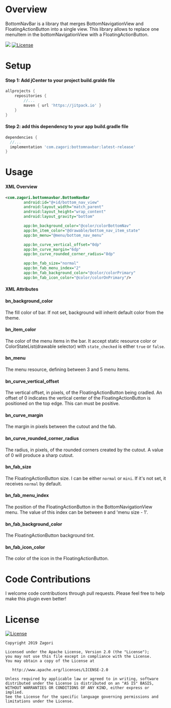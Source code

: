 # Overview
BottomNavBar is a library that merges BottomNavigationView and FloatingActionButton into a single view. This library allows to replace one menuItem in the bottomNavigationView with a FloatingActionButton.

<a href="https://bintray.com/zagori/maven/com.zagori:bottomnavbar/1.0.0/link"><img src="https://api.bintray.com/packages/zagori/maven/com.zagori:bottomnavbar/images/download.svg?version=1.0.0"/></a>
[![License](https://img.shields.io/badge/License-Apache%202.0-blue.svg)](https://opensource.org/licenses/Apache-2.0)


# Setup
#### Step 1: Add jCenter to your project build.gralde file
```gradle
allprojects {
	repositories {
		//...
		maven { url 'https://jitpack.io' }
	}
}
```
#### Step 2: add this dependency to your app build.gradle file
```gradle
dependencies {
  //...
  implementation 'com.zagori:bottomnavbar:latest-release'
}
```
# Usage
#### XML Overview
```XML
<com.zagori.bottomnavbar.BottomNavBar
        android:id="@+id/bottom_nav_view"
        android:layout_width="match_parent"
        android:layout_height="wrap_content"
        android:layout_gravity="bottom"

        app:bn_background_color="@color/colorBottomNav"
        app:bn_item_color="@drawable/bottom_nav_item_state"
        app:bn_menu="@menu/bottom_nav_menu"

        app:bn_curve_vertical_offset="0dp"
        app:bn_curve_margin="6dp"
        app:bn_curve_rounded_corner_radius="8dp"

        app:bn_fab_size="normal"
        app:bn_fab_menu_index="2"
        app:bn_fab_background_color="@color/colorPrimary"
        app:bn_fab_icon_color="@color/colorOnPrimary"/>
```

#### XML Attributes
#### bn_background_color
The fill color of bar. If not set, background will inherit default color from the theme.

#### bn_item_color
The color of the menu items in the bar. It accept static resource color or ColorStateList(drawable selector) with `state_checked` is either `true` or `false`.

#### bn_menu
The menu resource, defining between 3 and 5 menu items.

#### bn_curve_vertical_offset
The vertical offset, in pixels, of the FloatingActionButton being cradled. An offset of 0 indicates the vertical center of the FloatingActionButton is positioned on the top edge. This can must be positive.

#### bn_curve_margin
The margin in pixels between the cutout and the fab.

#### bn_curve_rounded_corner_radius
The radius, in pixels, of the rounded corners created by the cutout. A value of 0 will produce a sharp cutout.

#### bn_fab_size
The FloatingActionButton size. I can be either `normal` or `mini`. If it's not set, it receives `normal` by default.

#### bn_fab_menu_index
The position of the FloatingActionButton in the BottomNavigationView menu. The value of this index can be between `0` and 'menu size - 1'.

#### bn_fab_background_color
The FloatingActionButton background tint.

#### bn_fab_icon_color
The color of the icon in the FloatingActionButton.


# Code Contributions
I welcome code contributions through pull requests. Please feel free to help make this plugin even better!


# License
[![License](https://img.shields.io/badge/License-Apache%202.0-blue.svg)](https://opensource.org/licenses/Apache-2.0)
```
Copyright 2019 Zagori

Licensed under the Apache License, Version 2.0 (the "License");
you may not use this file except in compliance with the License.
You may obtain a copy of the License at

   http://www.apache.org/licenses/LICENSE-2.0

Unless required by applicable law or agreed to in writing, software
distributed under the License is distributed on an "AS IS" BASIS,
WITHOUT WARRANTIES OR CONDITIONS OF ANY KIND, either express or implied.
See the License for the specific language governing permissions and
limitations under the License.
```
